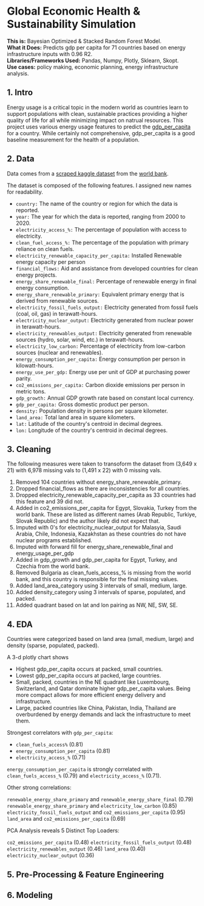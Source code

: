 # Global Economic Health & Sustainability Simulation

**This is:** Bayesian Optimized & Stacked Random Forest Model. <br>
**What it Does:** Predicts gdp per capita for 71 countries based on energy infrastructure inputs with 0.96 R2. <br> 
**Libraries/Frameworks Used:** Pandas, Numpy, Plotly, Sklearn, Skopt. <br> 
**Use cases:** policy making, economic planning, energy infrastructure analysis.    

## 1. Intro

Energy usage is a critical topic in the modern world as countries learn to support populations with clean, sustainable practices providing a higher quality of life for all while minimizing impact on natrual resources. This project uses various energy usage features to predict the [gdp_per_capita](https://www.focus-economics.com/economic-indicator/gdp-per-capita/) for a country. While certainly not comprehensive, gdp_per_capita is a good baseline measurement for the health of a population.

## 2. Data

Data comes from a [scraped kaggle dataset](https://www.kaggle.com/datasets/anshtanwar/global-data-on-sustainable-energy) from the [world bank](https://www.worldbank.org/en/home). 

The dataset is composed of the following features. I assigned new names for readability. 

* `country:` The name of the country or region for which the data is reported.
* `year:` The year for which the data is reported, ranging from 2000 to 2020.
* `electricity_access_%:` The percentage of population with access to electricity.
* `clean_fuel_access_%:` The percentage of the population with primary reliance on clean fuels.
* `electricity_renewable_capacity_per_capita:` Installed Renewable energy capacity per person
* `financial_flows:` Aid and assistance from developed countries for clean energy projects.
* `energy_share_renewable_final:` Percentage of renewable energy in final energy consumption.
* `energy_share_renewable_primary:` Equivalent primary energy that is derived from renewable sources.
* `electricity_fossil_fuels_output:` Electricity generated from fossil fuels (coal, oil, gas) in terawatt-hours.
* `electricity_nuclear_output:` Electricity generated from nuclear power in terawatt-hours.
* `electricity_renewables_output:` Electricity generated from renewable sources (hydro, solar, wind, etc.) in terawatt-hours.
* `electricity_low_carbon:` Percentage of electricity from low-carbon sources (nuclear and renewables).
* `energy_consumption_per_capita:` Energy consumption per person in kilowatt-hours.
* `energy_use_per_gdp:` Energy use per unit of GDP at purchasing power parity.
* `co2_emissions_per_capita:` Carbon dioxide emissions per person in metric tons.
* `gdp_growth:` Annual GDP growth rate based on constant local currency.
* `gdp_per_capita:` Gross domestic product per person.
* `density:` Population density in persons per square kilometer.
* `land_area:` Total land area in square kilometers.
* `lat:` Latitude of the country's centroid in decimal degrees.
* `lon:` Longitude of the country's centroid in decimal degrees.

## 3. Cleaning 

The following measures were taken to transoform the dataset from (3,649 x 21) with 6,978 missing vals to (1,491 x 22) with 0 missing vals. 

1. Removed 104 countries without energy_share_renewable_primary.
2. Dropped financial_flows as there are inconsistencies for all countries.
3. Dropped electricity_renewable_capacity_per_capita as 33 countries had this feature and 39 did not.
4. Added in co2_emissions_per_capita for Egypt, Slovakia, Turkey from the world bank. These are listed as different names (Arab Republic, Turkiye, Slovak Republic) and the author likely did not expect that.
5. Imputed with 0's for electricity_nuclear_output for Malasyia, Saudi Arabia, Chile, Indonesia, Kazakhstan as these countries do not have nuclear programs established.
6. Imputed with forward fill for energy_share_renewable_final and energy_usage_per_gdp
7. Added in gdp_growth and gdp_per_capita for Egypt, Turkey, and Czechia from the world bank.
8. Removed Bulgaria as clean_fuels_access_% is missing from the world bank, and this country is responsible for the final missing values.
9. Added land_area_category using 3 intervals of small, medium, large.
10. Added density_category using 3 intervals of sparse, populated, and packed.
11. Added quadrant based on lat and lon pairing as NW, NE, SW, SE.

## 4. EDA 

Countries were categorized based on land area (small, medium, large) and density (sparse, populated, packed). 

A 3-d plotly chart shows 

* Highest gdp_per_capita occurs at packed, small countries.
* Lowest gdp_per_capita occurs at packed, large countries.
* Small, packed, countries in the NE quadrant like Luxembourg, Switzerland, and Qatar dominate higher gdp_per_capita values. Being more compact allows for more efficient energy delivery and infrastructure.
* Large, packed countries like China, Pakistan, India, Thailand are overburdened by energy demands and lack the infrastructure to meet them.

Strongest correlators with `gdp_per_capita`:

* `clean_fuels_access%` (0.81)
* `energy_consumption_per_capita` (0.81)
* `electricity_access_%` (0.71)

`energy_consumption_per_capita` is strongly correlated with `clean_fuels_access_%` (0.79) and `electricity_access_%` (0.71).

Other strong correlations:

`renewable_energy_share_primary` and `renewable_energy_share_final` (0.79)
`renewable_energy_share_primary` and `electricity_low_carbon` (0.85)
`electricity_fossil_fuels_output` and `co2_emissions_per_capita` (0.95)
`land_area` and `co2_emissions_per_capita` (0.69)

PCA Analysis reveals 5 Distinct Top Loaders:

`co2_emissions_per_capita` (0.48)
`electricity_fossil_fuels_output` (0.48)
`electricity_renewables_output` (0.46)
`land_area` (0.40)
`electricity_nuclear_output` (0.36)

## 5. Pre-Processing & Feature Engineering 

## 6. Modeling 


